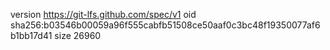 version https://git-lfs.github.com/spec/v1
oid sha256:b03546b00059a96f555cabfb51508ce50aaf0c3bc48f19350077af6b1bb17d41
size 26960
